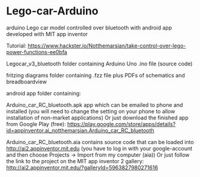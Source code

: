 # Lego-car-Arduino

arduino Lego car model 
controlled over bluetooth 
with android app developed with MIT app inventor

Tutorial:
https://www.hackster.io/Notthemarsian/take-control-over-lego-power-functions-ee0bfa


Legocar_v3_bluetooth          folder containing Arduino Uno .ino file (source code)

fritzing diagrams             folder containing .fzz file plus PDFs of schematics and breadboardview

android app                   folder containing: 

 Arduino_car_RC_bluetooth.apk app which can be emailed to phone and installed (you will need to change the setting on your
                              phone to allow installation of non-market applications)
 Or just download the finished app from Google Play (free): https://play.google.com/store/apps/details?id=appinventor.ai_notthemarsian.Arduino_car_RC_bluetooth
                              
 Arduino_car_RC_bluetooth.aia contains source code that can be loaded into http://ai2.appinventor.mit.edu
                              (you have to log in with your google-account and then choose Projects -> Import from my computer (aia))
 Or just follow the link to the project on the MIT app inventor 2 gallery: http://ai2.appinventor.mit.edu/?galleryId=5963827980271616
 
 
